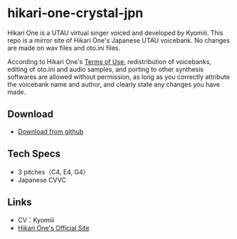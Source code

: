 # hikari-one-crystal-jpn

Hikari One is a UTAU virtual singer voiced and developed by Kyomiii. This repo is a mirror site of Hikari One's Japanese UTAU voicebank. No changes are made on wav files and oto.ini files.

According to Hikari One's [Terms of Use](LICENSE.md), redistribution of voicebanks, editing of oto.ini and audio samples, and porting to other synthesis softwares are allowed without permission, as long as you correctly attribute the voicebank name and author, and clearly state any changes you have made.

## Download
- [Download from github](https://github.com/oxygen-dioxide/hikari-one-crystal-jpn/archive/refs/heads/main.zip)

## Tech Specs
- 3 pitches（C4, E4, G4）
- Japanese CVVC

## Links
- CV：Kyomiii
- [Hikari One's Official Site](https://kyomiii.wixsite.com/hikarione)